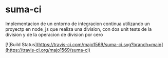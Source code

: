 # suma-ci
Implementacion de un entorno de integracion continua utilizando un proyectp en node_js que realiza una division, con dos unit tests de la division y de la operacion de division por cero

[![Build Status](https://travis-ci.com/majo1569/suma-ci.svg?branch=main](https://travis-ci.org/majo1569/suma-ci)
